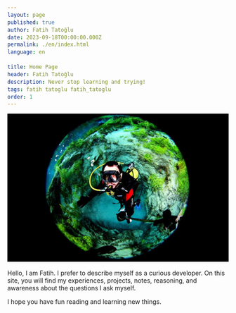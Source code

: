 ```yaml
---
layout: page
published: true
author: Fatih Tatoğlu
date: 2023-09-18T00:00:00.000Z
permalink: ./en/index.html
language: en

title: Home Page
header: Fatih Tatoğlu
description: Never stop learning and trying!
tags: fatih tatoglu fatih_tatoglu
order: 1
---
```


![Fatih Tatoğlu](../../image/about_me.jpg "The photo was taken by [Erkan Balk](https://www.facebook.com/erkan.balk 'Erkan Balk | Facebook') in Eskişehir on January 2, 2015.")

Hello, I am Fatih. I prefer to describe myself as a curious developer. On this site, you will find my experiences, projects, notes, reasoning, and awareness about the questions I ask myself.

I hope you have fun reading and learning new things.
